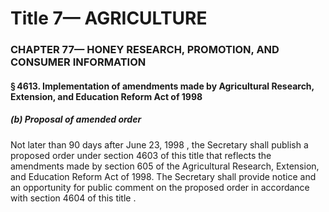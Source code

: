 
# Title 7— AGRICULTURE
### CHAPTER 77— HONEY RESEARCH, PROMOTION, AND CONSUMER INFORMATION
#### § 4613. Implementation of amendments made by Agricultural Research, Extension, and Education Reform Act of 1998
##### (b) Proposal of amended order

Not later than 90 days after June 23, 1998 , the Secretary shall publish a proposed order under section 4603 of this title that reflects the amendments made by section 605 of the Agricultural Research, Extension, and Education Reform Act of 1998. The Secretary shall provide notice and an opportunity for public comment on the proposed order in accordance with section 4604 of this title .
